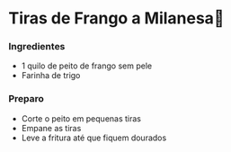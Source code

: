 # Tiras de Frango a Milanesa:chicken:

### Ingredientes

- 1 quilo de peito de frango sem pele
- Farinha de trigo

### Preparo

- Corte o peito em pequenas tiras
- Empane as tiras
- Leve a fritura até que fiquem dourados